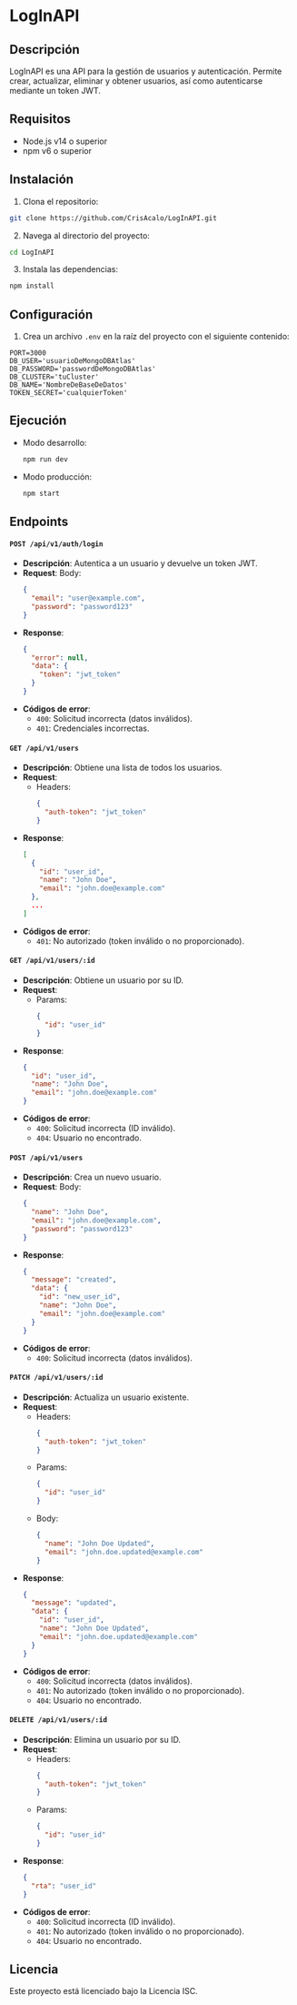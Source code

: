 # LogInAPI

## Descripción
LogInAPI es una API para la gestión de usuarios y autenticación. Permite crear, actualizar, eliminar y obtener usuarios, así como autenticarse mediante un token JWT.

## Requisitos
- Node.js v14 o superior
- npm v6 o superior

## Instalación
1. Clona el repositorio:
  ```bash
  git clone https://github.com/CrisAcalo/LogInAPI.git
  ```
2. Navega al directorio del proyecto:
  ```bash
  cd LogInAPI
  ```
3. Instala las dependencias:
  ```bash
  npm install
  ```

## Configuración
1. Crea un archivo `.env` en la raíz del proyecto con el siguiente contenido:
  ```properties
  PORT=3000
  DB_USER='usuarioDeMongoDBAtlas'
  DB_PASSWORD='passwordDeMongoDBAtlas'
  DB_CLUSTER='tuCluster'
  DB_NAME='NombreDeBaseDeDatos'
  TOKEN_SECRET='cualquierToken'
  ```

## Ejecución
- Modo desarrollo:
  ```bash
  npm run dev
  ```
- Modo producción:
  ```bash
  npm start
  ```

## Endpoints

#### `POST /api/v1/auth/login`
- **Descripción**: Autentica a un usuario y devuelve un token JWT.
- **Request**:
Body:
  ```json
  {
    "email": "user@example.com",
    "password": "password123"
  }
  ```
- **Response**:
  ```json
  {
    "error": null,
    "data": {
      "token": "jwt_token"
    }
  }
  ```
- **Códigos de error**:
  - `400`: Solicitud incorrecta (datos inválidos).
  - `401`: Credenciales incorrectas.

#### `GET /api/v1/users`
- **Descripción**: Obtiene una lista de todos los usuarios.
- **Request**: 
  - Headers: 
    ```json
    {
      "auth-token": "jwt_token"
    }
    ```
- **Response**:
  ```json
  [
    {
      "id": "user_id",
      "name": "John Doe",
      "email": "john.doe@example.com"
    },
    ...
  ]
  ```
- **Códigos de error**:
  - `401`: No autorizado (token inválido o no proporcionado).

#### `GET /api/v1/users/:id`
- **Descripción**: Obtiene un usuario por su ID.
- **Request**:
  - Params: 
    ```json
    {
      "id": "user_id"
    }
    ```
- **Response**:
  ```json
  {
    "id": "user_id",
    "name": "John Doe",
    "email": "john.doe@example.com"
  }
  ```
- **Códigos de error**:
  - `400`: Solicitud incorrecta (ID inválido).
  - `404`: Usuario no encontrado.

#### `POST /api/v1/users`
- **Descripción**: Crea un nuevo usuario.
- **Request**:
Body:
  ```json
  {
    "name": "John Doe",
    "email": "john.doe@example.com",
    "password": "password123"
  }
  ```
- **Response**:
  ```json
  {
    "message": "created",
    "data": {
      "id": "new_user_id",
      "name": "John Doe",
      "email": "john.doe@example.com"
    }
  }
  ```
- **Códigos de error**:
  - `400`: Solicitud incorrecta (datos inválidos).

#### `PATCH /api/v1/users/:id`
- **Descripción**: Actualiza un usuario existente.
- **Request**:
  - Headers: 
    ```json
    {
      "auth-token": "jwt_token"
    }
    ```
  - Params: 
    ```json
    {
      "id": "user_id"
    }
    ```
  - Body: 
    ```json
    {
      "name": "John Doe Updated",
      "email": "john.doe.updated@example.com"
    }
    ```
- **Response**:
  ```json
  {
    "message": "updated",
    "data": {
      "id": "user_id",
      "name": "John Doe Updated",
      "email": "john.doe.updated@example.com"
    }
  }
  ```
- **Códigos de error**:
  - `400`: Solicitud incorrecta (datos inválidos).
  - `401`: No autorizado (token inválido o no proporcionado).
  - `404`: Usuario no encontrado.

#### `DELETE /api/v1/users/:id`
- **Descripción**: Elimina un usuario por su ID.
- **Request**:
  - Headers: 
    ```json
    {
      "auth-token": "jwt_token"
    }
    ```
  - Params: 
    ```json
    {
      "id": "user_id"
    }
    ```
- **Response**:
  ```json
  {
    "rta": "user_id"
  }
  ```
- **Códigos de error**:
  - `400`: Solicitud incorrecta (ID inválido).
  - `401`: No autorizado (token inválido o no proporcionado).
  - `404`: Usuario no encontrado.


## Licencia
Este proyecto está licenciado bajo la Licencia ISC.
